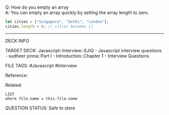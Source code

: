 Q: How do you empty an array  
A: You can empty an array quickly by setting the array length to zero.
```javascript
let cities = ["Singapore", "Delhi", "London"];
cities.length = 0; // cities becomes []
```
<!--ID: 1693596689437-->

---

DECK INFO

TARGET DECK: Javascript::Interview::SJIQ - Javascript interview questions - sudheer jonna::Part I - Introduction::Chapter 1 - Interview Questions

FILE TAGS: #Javascript #Interview

Reference:

Related:

```dataview
LIST
where file.name = this.file.name
```

QUESTION STATUS: Safe to store